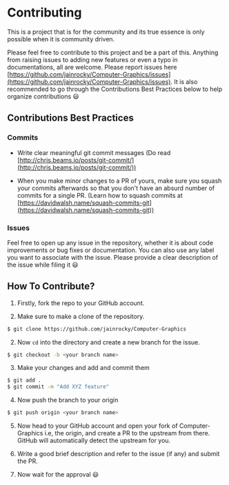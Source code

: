 # Contributing

This is a project that is for the community and its true essence is only possible when it is community driven.

Please feel free to contribute to this project and be a part of this. Anything from raising issues to adding new features or even a typo in documentations, all are welcome. Please report issues here [https://github.com/jainrocky/Computer-Graphics/issues](https://github.com/jainrocky/Computer-Graphics/issues). It is also recommended to go through the Contributions Best Practices below to help organize contributions :smiley:


## Contributions Best Practices

### Commits

* Write clear meaningful git commit messages (Do read [http://chris.beams.io/posts/git-commit/](http://chris.beams.io/posts/git-commit/))

* When you make minor changes to a PR of yours, make sure you squash your commits afterwards so that you don't have an absurd number of commits for a single PR. (Learn how to squash commits at [https://davidwalsh.name/squash-commits-git](https://davidwalsh.name/squash-commits-git))


### Issues

Feel free to open up any issue in the repository, whether it is about code improvements or bug fixes or documentation. You can also use any label you want to associate with the issue. Please provide a clear description of the issue while filing it :smiley:

## How To Contribute?

1. Firstly, fork the repo to your GitHub account.

2. Make sure to make a clone of the repository.

```bash
$ git clone https://github.com/jainrocky/Computer-Graphics
```

2. Now `cd` into the directory and create a new branch for the issue. 

```bash
$ git checkout -b <your branch name>
```

3. Make your changes and add and commit them

```bash
$ git add .
$ git commit -m "Add XYZ feature"
```

4. Now push the branch to your origin

```bash
$ git push origin <your branch name>
```

5. Now head to your GitHub account and open your fork of Computer-Graphics i.e, the origin, and create a PR to the upstream from there. GitHub will automatically detect the upstream for you.

6. Write a good brief description and refer to the issue (if any) and submit the PR.

7. Now wait for the approval :smiley:

